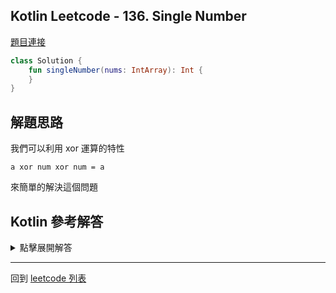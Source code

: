 ## Kotlin Leetcode - 136. Single Number

[題目連接](https://leetcode.com/problems/single-number/)


```kotlin
class Solution {
    fun singleNumber(nums: IntArray): Int {
    }
}
```

## 解題思路

我們可以利用 xor 運算的特性

```
a xor num xor num = a
```

來簡單的解決這個問題

## Kotlin 參考解答

<details>
  <summary>點擊展開解答</summary>

```kotlin
class Solution {
    fun singleNumber(nums: IntArray): Int {
        var answer = 0
        for(num in nums){
            answer = answer xor num
        }
        return answer
    }
}
```

還可以用 `reduce` 的邏輯

將答案縮減成一行

```kotlin
class Solution {
    fun singleNumber(nums: IntArray) = nums.reduce { ans, element -> ans xor element }
    
}
```

</details>

------

回到 [leetcode 列表](index.md)

